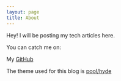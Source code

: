 ```yaml
---
layout: page
title: About
---
```


<p class="message">
  Hey! I will be posting my tech articles here.
</p>

You can catch me on:

My [GitHub](https://github.com/25b3nk)

The theme used for this blog is [pool/hyde](https://github.com/poole/hyde)